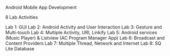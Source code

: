 Android Mobile App Development

8 Lab Activities

Lab 1: GUI
Lab 2: Android Activity and User Interaction
Lab 3: Gesture and Multi-touch
Lab 4: Multiple Activity, URI, Linkify
Lab 5: Android services (Music Player) & Listview (AC Program Manager App)
Lab 6: Broadcast and Content Providers
Lab 7: Multiple Thread, Network and Internet
Lab 8: SQ Lite Database

